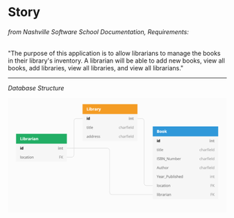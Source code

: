 # Story
###### from Nashville Software School Documentation, Requirements: ######
"The purpose of this application is to allow librarians to manage the books in their library's inventory. A librarian will be able to add new books, view all books, add libraries, view all libraries, and view all librarians." <hr />

*Database Structure*

![](/libraryproject/images/ERD.png)
